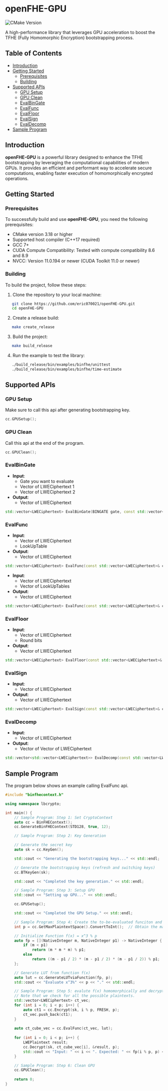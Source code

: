 # openFHE-GPU

![CMake Version](https://img.shields.io/badge/CMake-%3E%3D3.18-brightgreen.svg)

A high-performance library that leverages GPU acceleration to boost the TFHE (Fully Homomorphic Encryption) bootstrapping process.

## Table of Contents

- [Introduction](#introduction)
- [Getting Started](#getting-started)
  - [Prerequisites](#prerequisites)
  - [Building](#building)
- [Supported APIs](#supported-apis)
  - [GPU Setup](#gpu-setup)
  - [GPU Clean](#gpu-clean)
  - [EvalBinGate](#evalbingate)
  - [EvalFunc](#evalfunc)
  - [EvalFloor](#evalfloor)
  - [EvalSign](#evalsign)
  - [EvalDecomp](#evaldecomp)
- [Sample Program](#sample-program)

## Introduction

**openFHE-GPU** is a powerful library designed to enhance the TFHE bootstrapping by leveraging the computational capabilities of modern GPUs. It provides an efficient and performant way to accelerate secure computations, enabling faster execution of homomorphically encrypted operations.

## Getting Started

### Prerequisites

To successfully build and use **openFHE-GPU**, you need the following prerequisites:

- CMake version 3.18 or higher
- Supported host compiler (C++17 required)
- GCC 7+
- CUDA Compute Compatibility: Tested with compute compatibility 8.6 and 8.9
- NVCC: Version 11.0.194 or newer (CUDA Toolkit 11.0 or newer)

### Building

To build the project, follow these steps:

1. Clone the repository to your local machine:

```bash
   git clone https://github.com/eric070021/openFHE-GPU.git
   cd openFHE-GPU
```
2. Create a release build:
```bash
   make create_release
```
3. Build the project:
```bash
   make build_release
```
4. Run the example to test the library:
```bash
   ./build_release/bin/examples/binfhe/unittest
   ./build_release/bin/examples/binfhe/time-estimate
```
## Supported APIs

### GPU Setup
Make sure to call this api after generating bootstrapping key.
```cpp
cc.GPUSetup();
```

### GPU Clean
Call this api at the end of the program.
```cpp
cc.GPUClean();
```

### EvalBinGate
- **Input**:
  - Gate you want to evaluate
  - Vector of LWECiphertext 1
  - Vector of LWECiphertext 2
- **Output**:
  - Vector of LWECiphertext
```cpp
std::vector<LWECiphertext> EvalBinGate(BINGATE gate, const std::vector<LWECiphertext>& ct1, const std::vector<LWECiphertext>& ct2) const;
```

### EvalFunc
- **Input**:
  - Vector of LWECiphertext
  - LookUpTable
- **Output**:
  - Vector of LWECiphertext
```cpp
std::vector<LWECiphertext> EvalFunc(const std::vector<LWECiphertext>& ct, const std::vector<NativeInteger>& LUT) const;
```
- **Input**:
  - Vector of LWECiphertext
  - Vector of LookUpTables
- **Output**:
  - Vector of LWECiphertext
```cpp
std::vector<LWECiphertext> EvalFunc(const std::vector<LWECiphertext>& ct, const std::vector<std::vector<NativeInteger>& LUT>) const;
```

### EvalFloor
- **Input**:
  - Vector of LWECiphertext
  - Round bits
- **Output**:
  - Vector of LWECiphertext
```cpp
std::vector<LWECiphertext> EvalFloor(const std::vector<LWECiphertext>& ct, uint32_t roundbits = 0) const;
```

### EvalSign
- **Input**:
  - Vector of LWECiphertext
- **Output**:
  - Vector of LWECiphertext
```cpp
std::vector<LWECiphertext> EvalSign(const std::vector<LWECiphertext>& ct) const;
```

### EvalDecomp
- **Input**:
  - Vector of LWECiphertext
- **Output**:
  - Vector of Vector of LWECiphertext
```cpp
std::vector<std::vector<LWECiphertext>> EvalDecomp(const std::vector<LWECiphertext>& ct) const;
```

## Sample Program
The program below shows an example calling EvalFunc api.
```cpp
#include "binfhecontext.h"

using namespace lbcrypto;

int main() {
    // Sample Program: Step 1: Set CryptoContext
    auto cc = BinFHEContext();
    cc.GenerateBinFHEContext(STD128, true, 12);

    // Sample Program: Step 2: Key Generation

    // Generate the secret key
    auto sk = cc.KeyGen();

    std::cout << "Generating the bootstrapping keys..." << std::endl;

    // Generate the bootstrapping keys (refresh and switching keys)
    cc.BTKeyGen(sk);

    std::cout << "Completed the key generation." << std::endl;

    // Sample Program: Step 3: Setup GPU
    std::cout << "Setting up GPU..." << std::endl;

    cc.GPUSetup();

    std::cout << "Completed the GPU Setup." << std::endl;

    // Sample Program: Step 4: Create the to-be-evaluated funciton and obtain its corresponding LUT
    int p = cc.GetMaxPlaintextSpace().ConvertToInt();  // Obtain the maximum plaintext space

    // Initialize Function f(x) = x^3 % p
    auto fp = [](NativeInteger m, NativeInteger p1) -> NativeInteger {
        if (m < p1)
            return (m * m * m) % p1;
        else
            return ((m - p1 / 2) * (m - p1 / 2) * (m - p1 / 2)) % p1;
    };

    // Generate LUT from function f(x)
    auto lut = cc.GenerateLUTviaFunction(fp, p);
    std::cout << "Evaluate x^3%" << p << "." << std::endl;

    // Sample Program: Step 5: evalute f(x) homomorphically and decrypt
    // Note that we check for all the possible plaintexts.
    std::vector<LWECiphertext> ct_vec;
    for (int i = 0; i < p; i++) {
        auto ct1 = cc.Encrypt(sk, i % p, FRESH, p);
        ct_vec.push_back(ct1);
    }
    
    auto ct_cube_vec = cc.EvalFunc(ct_vec, lut);
  
    for (int i = 0; i < p; i++) {
        LWEPlaintext result;
        cc.Decrypt(sk, ct_cube_vec[i], &result, p);
        std::cout << "Input: " << i << ". Expected: " << fp(i % p, p) << ". Evaluated = " << result << std::endl;
    }

    // Sample Program: Step 6: Clean GPU
    cc.GPUClean();
    
    return 0;
}
```
